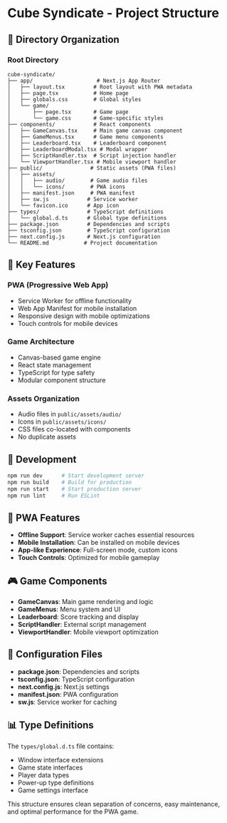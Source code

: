 # Cube Syndicate - Project Structure

## 📁 Directory Organization

### Root Directory
```
cube-syndicate/
├── app/                    # Next.js App Router
│   ├── layout.tsx         # Root layout with PWA metadata
│   ├── page.tsx           # Home page
│   ├── globals.css        # Global styles
│   └── game/
│       ├── page.tsx       # Game page
│       └── game.css       # Game-specific styles
├── components/            # React components
│   ├── GameCanvas.tsx     # Main game canvas component
│   ├── GameMenus.tsx      # Game menu components
│   ├── Leaderboard.tsx    # Leaderboard component
│   ├── LeaderboardModal.tsx # Modal wrapper
│   ├── ScriptHandler.tsx  # Script injection handler
│   └── ViewportHandler.tsx # Mobile viewport handler
├── public/               # Static assets (PWA files)
│   ├── assets/
│   │   ├── audio/        # Game audio files
│   │   └── icons/        # PWA icons
│   ├── manifest.json     # PWA manifest
│   ├── sw.js            # Service worker
│   └── favicon.ico      # App icon
├── types/               # TypeScript definitions
│   └── global.d.ts      # Global type definitions
├── package.json         # Dependencies and scripts
├── tsconfig.json        # TypeScript configuration
├── next.config.js       # Next.js configuration
└── README.md           # Project documentation
```

## 🎯 Key Features

### **PWA (Progressive Web App)**
- Service Worker for offline functionality
- Web App Manifest for mobile installation
- Responsive design with mobile optimizations
- Touch controls for mobile devices

### **Game Architecture**
- Canvas-based game engine
- React state management
- TypeScript for type safety
- Modular component structure

### **Assets Organization**
- Audio files in `public/assets/audio/`
- Icons in `public/assets/icons/`
- CSS files co-located with components
- No duplicate assets

## 🚀 Development

```bash
npm run dev      # Start development server
npm run build    # Build for production
npm run start    # Start production server
npm run lint     # Run ESLint
```

## 📱 PWA Features

- **Offline Support**: Service worker caches essential resources
- **Mobile Installation**: Can be installed on mobile devices
- **App-like Experience**: Full-screen mode, custom icons
- **Touch Controls**: Optimized for mobile gameplay

## 🎮 Game Components

- **GameCanvas**: Main game rendering and logic
- **GameMenus**: Menu system and UI
- **Leaderboard**: Score tracking and display
- **ScriptHandler**: External script management
- **ViewportHandler**: Mobile viewport optimization

## 🔧 Configuration Files

- **package.json**: Dependencies and scripts
- **tsconfig.json**: TypeScript configuration
- **next.config.js**: Next.js settings
- **manifest.json**: PWA configuration
- **sw.js**: Service worker for caching

## 📊 Type Definitions

The `types/global.d.ts` file contains:
- Window interface extensions
- Game state interfaces
- Player data types
- Power-up type definitions
- Game settings interface

This structure ensures clean separation of concerns, easy maintenance, and optimal performance for the PWA game. 